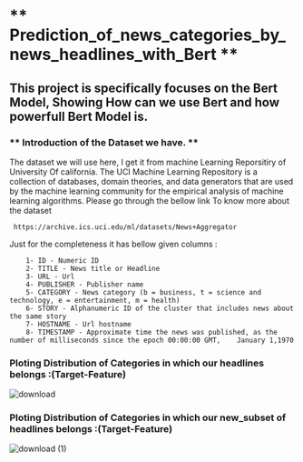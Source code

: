# ** Prediction_of_news_categories_by_news_headlines_with_Bert **

## This project is specifically focuses on the Bert Model, Showing How can we use Bert and how powerfull Bert Model is.

### ** Introduction of the Dataset we have. **
The dataset we will use here, I get it from machine Learning Reporsitiry of University Of california. The UCI Machine Learning Repository is a collection of databases, domain theories, and data generators that are used by the machine learning community for the empirical analysis of machine learning algorithms. Please go through the bellow link To know more about the dataset 

     https://archive.ics.uci.edu/ml/datasets/News+Aggregator
     
Just for the completeness it has bellow given columns :

        1- ID - Numeric ID
        2- TITLE - News title or Headline
        3- URL - Url
        4- PUBLISHER - Publisher name
        5- CATEGORY - News category (b = business, t = science and technology, e = entertainment, m = health)
        6- STORY - Alphanumeric ID of the cluster that includes news about the same story
        7- HOSTNAME - Url hostname
        8- TIMESTAMP - Approximate time the news was published, as the number of milliseconds since the epoch 00:00:00 GMT,    January 1,1970
 
### Ploting Distribution of Categories in which our headlines belongs :(Target-Feature)
![download](https://user-images.githubusercontent.com/61959483/128489750-2f41ca80-a416-409c-887c-a4e7e37b5706.png)

### Ploting Distribution of Categories in which our new_subset of headlines belongs :(Target-Feature)
![download (1)](https://user-images.githubusercontent.com/61959483/128490013-df349fb2-9be5-4be7-a479-48b5ae5b154e.png)



